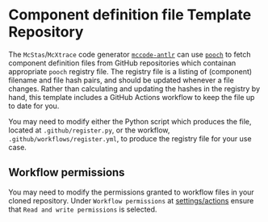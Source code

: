 # Component definition file Template Repository

The `McStas`/`McXtrace` code generator [`mccode-antlr`](https://github.com/McStasMcXtrace/mccode-antlr.git) can use [`pooch`](https://github.com/fantiando/pooch.git) to fetch component definition files from GitHub repositories which containan appropriate `pooch` registry file.
The registry file is a listing of (component) filename and file hash pairs, and should be updated whenever a file changes.
Rather than calculating and updating the hashes in the registry by hand, this template includes a GitHub Actions workflow to keep the file up to date for you.

You may need to modify either the Python script which produces the file,
located at `.github/register.py`,
or the workflow, `.github/workflows/register.yml`,
to produce the registry file for your use case.

## Workflow permissions
You may need to modify the permissions granted to workflow files in your cloned repository.
Under `Workflow permissions` at [settings/actions](settings/actions) ensure that `Read and write permissions` is selected.
